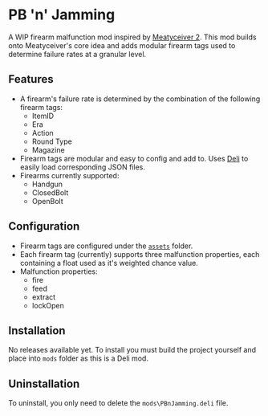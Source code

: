 # PB 'n' Jamming 

A WIP firearm malfunction mod inspired by [Meatyceiver 2](https://github.com/potatoes1286/H3VR.Meatyceiver2). This mod builds onto Meatyceiver's core idea and adds modular firearm tags used to determine failure rates at a granular level.

## Features
- A firearm's failure rate is determined by the combination of the following firearm tags:
  - ItemID
  - Era
  - Action
  - Round Type
  - Magazine
- Firearm tags are modular and easy to config and add to. Uses [Deli](https://github.com/Deli-Counter/Deli) to easily load corresponding JSON files.
- Firearms currently supported:
  - Handgun
  - ClosedBolt
  - OpenBolt
  
## Configuration
- Firearm tags are configured under the [`assets`](https://github.com/Maiq-The-Dude/PBnJamming/tree/main/PBnJamming/assets) folder. 
- Each firearm tag (currently) supports three malfunction properties, each containing a float used as it's weighted chance value.
- Malfunction properties:
  - fire
  - feed
  - extract
  - lockOpen

## Installation
No releases available yet. To install you must build the project yourself and place into `mods` folder as this is a Deli mod.

## Uninstallation
To uninstall, you only need to delete the `mods\PBnJamming.deli` file.
